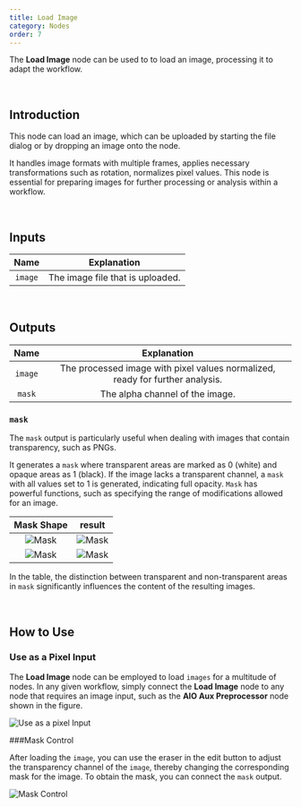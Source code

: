 ```yaml
---
title: Load Image
category: Nodes
order: 7
---
```


The **Load Image** node can be used to to load an image, processing it to adapt the workflow.

<br>

## Introduction

This node can load an image, which can be uploaded by starting the file dialog or by dropping an image onto the node.

It handles image formats with multiple frames, applies necessary transformations such as rotation, normalizes pixel values. This node is essential for preparing images for further processing or analysis within a workflow.

<br>

## Inputs

|     Name     | Explanation                  |
| :---------:| :-------------:|
| ```image``` | The image file that is uploaded. |

<br>

## Outputs

|     Name     | Explanation                  |
| :---------:| :-------------: |
| ```image``` | The processed image with pixel values normalized, ready for further analysis. |
| ```mask``` | The alpha channel of the image. |

### ```mask```

The ```mask``` output is particularly useful when dealing with images that contain transparency, such as PNGs. 

It generates a ```mask``` where transparent areas are marked as 0 (white) and opaque areas as 1 (black). If the image lacks a transparent channel, a ```mask``` with all values set to 1 is generated, indicating full opacity. ```Mask``` has powerful functions, such as specifying the range of modifications allowed for an image.

|     Mask Shape     | result                  |
| :---------:| :-------------: |
| <img src="https://magmai-ai.github.io/magmai-doc/doc_images/Mask1.jpg" alt="Mask" width="=70%" /> | <img src="https://magmai-ai.github.io/magmai-doc/doc_images/Mask3.jpg" alt="Mask" width="=70%" /> |
| <img src="https://magmai-ai.github.io/magmai-doc/doc_images/Mask2.jpg" alt="Mask" width="=70%" /> | <img src="https://magmai-ai.github.io/magmai-doc/doc_images/Mask4.jpg" alt="Mask" width="=70%" /> |

In the table, the distinction between transparent and non-transparent areas in ```mask``` significantly influences the content of the resulting images. 

<br>

## How to Use

### Use as a Pixel Input

The **Load Image** node can be employed to load ```images``` for a multitude of nodes. In any given workflow, simply connect the **Load Image** node to any node that requires an image input, such as the **AIO Aux Preprocessor** node shown in the figure.

<img src="https://magmai-ai.github.io/magmai-doc/doc_images/UseasaPixelInput.jpg" alt="Use as a pixel Input" width="=70%" />

###Mask Control

After loading the ```image```, you can use the eraser in the edit button to adjust the transparency channel of the ```image```, thereby changing the corresponding mask for the image. To obtain the mask, you can connect the ```mask``` output.

<img src="https://magmai-ai.github.io/magmai-doc/doc_images/MaskControl.jpg" alt="Mask Control" width="=70%" />

